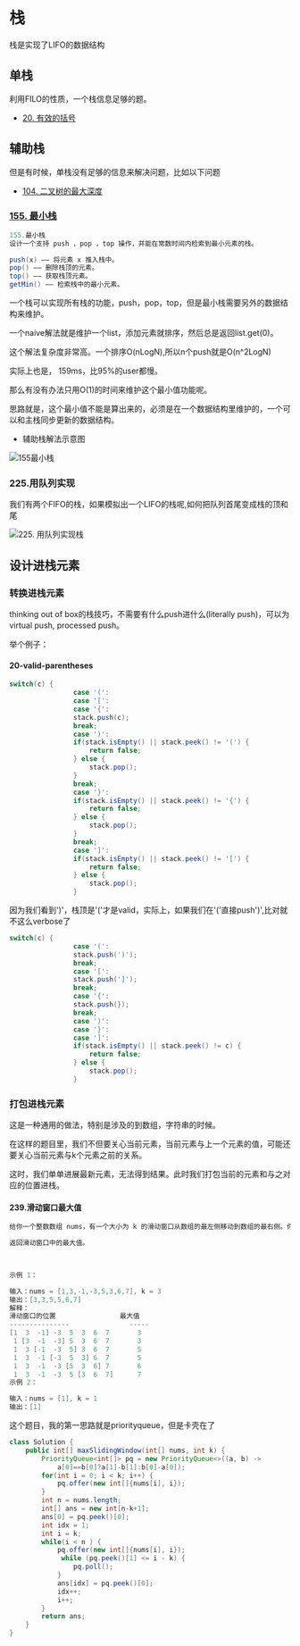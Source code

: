 # 栈
栈是实现了LIFO的数据结构


## 单栈

利用FILO的性质，一个栈信息足够的题。
* [20. 有效的括号](./20.valid-parentheses/)

## 辅助栈
但是有时候，单栈没有足够的信息来解决问题，比如以下问题
* [104. 二叉树的最大深度](./104.maximum-depth-of-binary-tree/104.md/)

### [155. 最小栈](./155.min-stack/)


```java
155.最小栈
设计一个支持 push ，pop ，top 操作，并能在常数时间内检索到最小元素的栈。

push(x) —— 将元素 x 推入栈中。
pop() —— 删除栈顶的元素。
top() —— 获取栈顶元素。
getMin() —— 检索栈中的最小元素。

```
一个栈可以实现所有栈的功能，push，pop，top，但是最小栈需要另外的数据结构来维护。

一个naive解法就是维护一个list，添加元素就排序，然后总是返回list.get(0)。

这个解法复杂度非常高。一个排序O(nLogN),所以n个push就是O(n^2LogN)

实际上也是， 159ms，比95%的user都慢。

那么有没有办法只用O(1)的时间来维护这个最小值功能呢。

思路就是，这个最小值不能是算出来的，必须是在一个数据结构里维护的，一个可以和主栈同步更新的数据结构。

* 辅助栈解法示意图

![155最小栈](./graphs/155_min_stack.drawio.svg)

### 225.用队列实现
我们有两个FIFO的栈，如果模拟出一个LIFO的栈呢,如何把队列首尾变成栈的顶和尾

![225. 用队列实现栈](./graphs/225.stack_using_queue.drawio.svg)

## 设计进栈元素

### 转换进栈元素
thinking out of box的栈技巧，不需要有什么push进什么(literally push)，可以为virtual push, processed push。

举个例子：
#### 20-valid-parentheses

```java
switch(c) {
                case '(':
                case '[':
                case '{':
                stack.push(c);
                break;
                case ')':
                if(stack.isEmpty() || stack.peek() != '(') {
                    return false;
                } else {
                    stack.pop();
                }
                break;
                case '}':
                if(stack.isEmpty() || stack.peek() != '{') {
                    return false;
                } else {
                    stack.pop();
                }
                break;
                case ']':
                if(stack.isEmpty() || stack.peek() != '[') {
                    return false;
                } else {
                    stack.pop();
                }

```

因为我们看到')'，栈顶是'('才是valid，实际上，如果我们在'('直接push')',比对就不这么verbose了

```java
switch(c) {
                case '(':
                stack.push(')');
                break;
                case '[':
                stack.push(']');
                break;
                case '{':
                stack.push(});
                break;
                case ')':
                case '}':
                case ']':
                if(stack.isEmpty() || stack.peek() != c) {
                    return false;
                } else {
                    stack.pop();
                }

```

### 打包进栈元素
这是一种通用的做法，特别是涉及的到数组，字符串的时候。

在这样的题目里，我们不但要关心当前元素，当前元素与上一个元素的值，可能还要关心当前元素与k个元素之前的关系。

这时，我们单单进展最新元素，无法得到结果。此时我们打包当前的元素和与之对应的位置进栈。

#### 239.滑动窗口最大值

```java
给你一个整数数组 nums，有一个大小为 k 的滑动窗口从数组的最左侧移动到数组的最右侧。你只可以看到在滑动窗口内的 k 个数字。滑动窗口每次只向右移动一位。

返回滑动窗口中的最大值。

 

示例 1：

输入：nums = [1,3,-1,-3,5,3,6,7], k = 3
输出：[3,3,5,5,6,7]
解释：
滑动窗口的位置                最大值
---------------               -----
[1  3  -1] -3  5  3  6  7       3
 1 [3  -1  -3] 5  3  6  7       3
 1  3 [-1  -3  5] 3  6  7       5
 1  3  -1 [-3  5  3] 6  7       5
 1  3  -1  -3 [5  3  6] 7       6
 1  3  -1  -3  5 [3  6  7]      7
示例 2：

输入：nums = [1], k = 1
输出：[1]

```

这个题目，我的第一思路就是priorityqueue，但是卡壳在了

```java
class Solution {
    public int[] maxSlidingWindow(int[] nums, int k) {
        PriorityQueue<int[]> pq = new PriorityQueue<>((a, b) -> 
            a[0]==b[0]?a[1]-b[1]:b[0]-a[0]);
        for(int i = 0; i < k; i++) {
            pq.offer(new int[]{nums[i], i});
        }
        int n = nums.length;
        int[] ans = new int[n-k+1];
        ans[0] = pq.peek()[0];
        int idx = 1;
        int i = k;
        while(i < n ) {
            pq.offer(new int[]{nums[i], i});
             while (pq.peek()[1] <= i - k) {
                pq.poll();
            }
            ans[idx] = pq.peek()[0];
            idx++;
            i++;
        }
        return ans;
    }
}
```